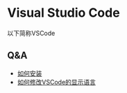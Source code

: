 # Visual Studio Code
以下简称VSCode

## Q&A

* [如何安装](resources/install.md)
* [如何修改VSCode的显示语言](resources)